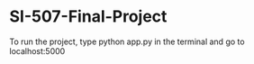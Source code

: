 # SI-507-Final-Project
To run the project, type python app.py in the terminal and go to localhost:5000
